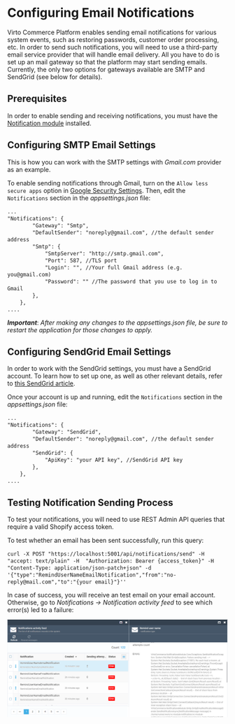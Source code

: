 ﻿# Configuring Email Notifications
Virto Commerce Platform enables sending email notifications for various system events, such as restoring passwords, customer order processing, etc. In order to send such notifications, you will need to use a third-party email service provider that will handle email delivery. All you have to do is set up an mail gateway so that the platform may start sending emails. Currently, the only two options for gateways available are SMTP and SendGrid (see below for details).

## Prerequisites
In order to enable sending and receiving notifications, you must have the [Notification module](https://github.com/VirtoCommerce/vc-module-notification ) installed.

## Configuring SMTP Email Settings
This is how you can work with the SMTP settings with *Gmail.com* provider as an example.

To enable sending notifications through Gmail, turn on the  `Allow less secure apps` option in [Google Security Settings](https://www.google.com/settings/security/lesssecureapps "https://www.google.com/settings/security/lesssecureapps"). Then, edit the `Notifications`  section in the *appsettings.json* file:
```
...
"Notifications": {
        "Gateway": "Smtp", 
        "DefaultSender": "noreply@gmail.com", //the default sender address
        "Smtp": {
            "SmtpServer": "http://smtp.gmail.com",
            "Port": 587, //TLS port
            "Login": "", //Your full Gmail address (e.g. you@gmail.com)
            "Password": "" //The password that you use to log in to Gmail
        },
    },
....
```

***Important***: *After making any changes to the appsettings.json file, be sure to restart the application for those changes to apply.*

## Configuring SendGrid Email Settings
In order to work with the SendGrid settings, you must have a SendGrid account. To learn how to set up one, as well as other relevant details, refer to [this SendGrid article](https://docs.sendgrid.com/for-developers/partners/microsoft-azure-2021).

Once your account is up and running, edit the `Notifications`  section in the *appsettings.json* file:

```
...
"Notifications": {
        "Gateway": "SendGrid", 
        "DefaultSender": "noreply@gmail.com", //the default sender address
        "SendGrid": {
            "ApiKey": "your API key", //SendGrid API key
        },
    },
....
```

## Testing Notification Sending Process 

To test your notifications, you will need to use REST Admin API queries that require a valid Shopify access token.

To test whether an email has been sent successfully, run this query:

```
curl -X POST "https://localhost:5001/api/notifications/send" -H  "accept: text/plain" -H  "Authorization: Bearer {access_token}" -H  "Content-Type: application/json-patch+json" -d '{"type":"RemindUserNameEmailNotification","from":"no-reply@mail.com","to":"{your email}"}''
```

In case of success, you will receive an test email on your email account. Otherwise, go to *Notifications → Notification activity feed* to see which error(s) led to a failure:

![Notification activity feed](./media/05-notification-activity-feed.png)
